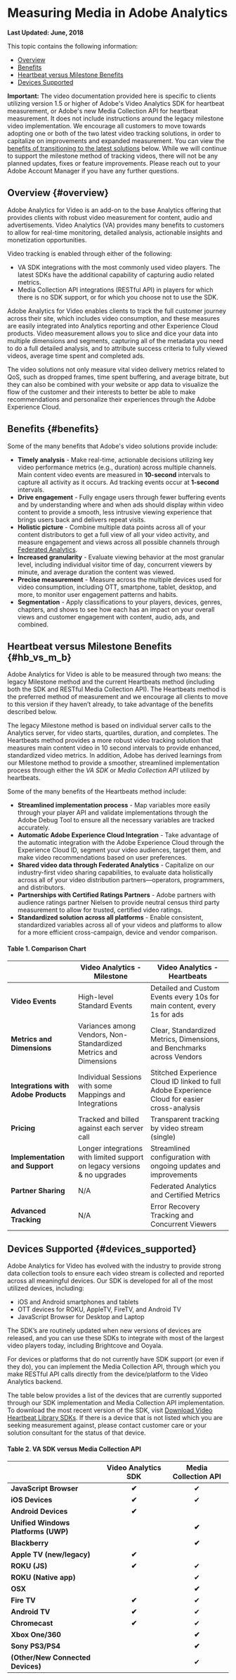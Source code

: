 # Measuring Media in Adobe Analytics

**Last Updated: June, 2018**

This topic contains the following information:

* [Overview](./#overview)
* [Benefits](./#benefits)
* [Heartbeat versus Milestone Benefits](./#hb_vs_m_b)
* [Devices Supported](./#devices_supported)

**Important:** The video documentation provided here is specific to clients utilizing 
version 1.5 or higher of Adobe's Video Analytics SDK for heartbeat measurement, or 
Adobe's new Media Collection API for heartbeat measurement. It does not include 
instructions around the legacy milestone video implementation. We encourage all 
customers to move towards adopting one or both of the two latest video tracking 
solutions, in order to capitalize on improvements and expanded measurement. You 
can view the [benefits of transitioning to the latest solutions](./) below. While 
we will continue to support the milestone method of tracking videos, there will 
not be any planned updates, fixes or feature improvements. Please reach out to 
your Adobe Account Manager if you have any further questions.

## Overview {#overview}

Adobe Analytics for Video is an add-on to the base Analytics offering that provides 
clients with robust video measurement for content, audio and advertisements. Video 
Analytics (VA) provides many benefits to customers to allow for real-time monitoring, 
detailed analysis, actionable insights and monetization opportunities.

Video tracking is enabled through either of the following:

* VA SDK integrations with the most commonly used video players. The latest SDKs 
  have the additional capability of capturing audio related metrics. 
* Media Collection API integrations (RESTful API) in players for which there 
  is no SDK support, or for which you choose not to use the SDK.

Adobe Analytics for Video enables clients to track the full customer journey across 
their site, which includes video consumption, and these measures are easily 
integrated into Analytics reporting and other Experience Cloud products. Video 
measurement allows you to slice and dice your data into multiple dimensions and 
segments, capturing all of the metadata you need to do a full detailed analysis, 
and to attribute success criteria to fully viewed videos, average time spent and 
completed ads.

The video solutions not only measure vital video delivery metrics related to QoS, 
such as dropped frames, time spent buffering, and average bitrate, but they can 
also be combined with your website or app data to visualize the flow of the 
customer and their interests to better be able to make recommendations and 
personalize their experiences through the Adobe Experience Cloud.

## Benefits {#benefits}

Some of the many benefits that Adobe's video solutions provide include:

* **Timely analysis** - Make real-time, actionable decisions utilizing key video 
  performance metrics (e.g., duration) across multiple channels. Main content 
  video events are measured in **10-second** intervals to capture all activity 
  as it occurs. Ad tracking events occur at **1-second** intervals.
* **Drive engagement** - Fully engage users through fewer buffering events and 
  by understanding where and when ads should display within video content to 
  provide a smooth, less intrusive viewing experience that brings users back 
  and delivers repeat visits. 
* **Holistic picture** - Combine multiple data points across all of your content 
  distributors to get a full view of all your video activity, and measure engagement 
  and views across all possible channels through [Federated Analytics](federated-analytics.md). 
* **Increased granularity** - Evaluate viewing behavior at the most granular level, 
  including individual visitor time of day, concurrent viewers by minute, and 
  average duration the content was viewed. 
* **Precise measurement** - Measure across the multiple devices used for video 
  consumption, including OTT, smartphone, tablet, desktop, and more, to monitor 
  user engagement patterns and habits. 
* **Segmentation** - Apply classifications to your players, devices, genres, 
  chapters, and shows to see how each has an impact on your overall views and 
  customer engagement with content, audio, ads, and combined. 

## Heartbeat versus Milestone Benefits {#hb_vs_m_b}

Adobe Analytics for Video is able to be measured through two means: the legacy 
Milestone method and the current Heartbeats method (including both the SDK and 
RESTful Media Collection API). The Heartbeats method is the preferred method of 
measurement and we encourage all clients to move to this version if they haven’t 
already, to take advantage of the benefits described below.

The legacy Milestone method is based on individual server calls to the Analytics 
server, for video starts, quartiles, duration, and completes. The Heartbeats method 
provides a more robust video tracking solution that measures main content video in 
10 second intervals to provide enhanced, standardized video metrics. In addition, 
Adobe has derived learnings from our Milestone method to provide a smoother, 
streamlined implementation process through either the _VA SDK_ or _Media Collection 
API_ utilized by heartbeats.

Some of the many benefits of the Heartbeats method include:

* **Streamlined implementation process** - Map variables more easily through your 
  player API and validate implementations through the Adobe Debug Tool to ensure 
  all the necessary variables are tracked accurately. 
* **Automatic Adobe Experience Cloud Integration** - Take advantage of the automatic 
  integration with the Adobe Experience Cloud through the Experience Cloud ID, segment 
  your video audiences, target them, and make video recommendations based on user preferences. 
* **Shared video data through Federated Analytics** - Capitalize on our industry-first 
  video sharing capabilities, to evaluate data holistically across all of your video 
  distribution partners—operators, programmers, and distributors. 
* **Partnerships with Certified Ratings Partners** - Adobe partners with audience 
  ratings partner Nielsen to provide neutral census third party measurement to allow 
  for trusted, certified video ratings. 
* **Standardized solution across all platforms** - Enable consistent, standardized 
  variables across all of your videos and platforms to allow for a more efficient 
  cross-campaign, device and vendor comparison. 

#### Table 1. Comparison Chart

|| **Video Analytics - Milestone** | **Video Analytics - Heartbeats** |
| -- | -- | -- | 
| **Video Events** | High-level Standard Events | Detailed and Custom Events every 10s for main content, every 1s for ads |
| **Metrics and Dimensions** | Variances among Vendors, Non-Standardized Metrics and Dimensions | Clear, Standardized Metrics, Dimensions, and Benchmarks across Vendors |
| **Integrations with Adobe Products** | Individual Sessions with some Mappings and Integrations | Stitched Experience Cloud ID linked to full Adobe Experience Cloud for easier cross-analysis |
| **Pricing** | Tracked and billed against each server call | Transparent tracking by video stream (single) |
| **Implementation and Support** | Longer integrations with limited support on legacy versions & no upgrades | Streamlined configuration with ongoing updates and improvements |
| **Partner Sharing** | N/A | Federated Analytics and Certified Metrics |
| **Advanced Tracking** | N/A | Error Recovery Tracking and Concurrent Viewers |

## Devices Supported {#devices_supported}

Adobe Analytics for Video has evolved with the industry to provide strong data 
collection tools to ensure each video stream is collected and reported across 
all meaningful devices. Our SDK is developed for all of the most utilized devices, 
including:

* iOS and Android smartphones and tablets 
* OTT devices for ROKU, AppleTV, FireTV, and Android TV 
* JavaScript Browser for Desktop and Laptop 

The SDK’s are routinely updated when new versions of devices are released, and 
you can use these SDKs to integrate with most of the largest video players today, 
including Brightcove and Ooyala.

For devices or platforms that do not currently have SDK support (or even if they 
do), you can implement the Media Collection API, through which you make RESTful 
API calls directly from the device/platform to the Video Analytics backend.

The table below provides a list of the devices that are currently supported through 
our SDK implementation and Media Collection API implementation. To download the most 
recent version of the SDK, visit [Download Video Heartbeat Library SDKs](implementation/README.md). If there 
is a device that is not listed which you are seeking measurement against, please 
contact customer care or your solution consultant for the status of that device.

#### Table 2. VA SDK versus Media Collection API

|| **Video Analytics SDK** | **Media Collection API** |
| -- | :--: | :--: | 
| **JavaScript Browser** | **✔** | ✔ |
| **iOS Devices** | **✔** | ✔ |
| **Android Devices** | **✔** |  |
| **Unified Windows Platforms (UWP)** |  | **✔** |
| **Blackberry** |  | **✔** |
| **Apple TV (new/legacy)** | **✔** |  |
| **ROKU (JS)** | **✔** | ✔ |
| **ROKU (Native app)** |  | ✔ |
| **OSX** |  | **✔** |
| **Fire TV** | **✔** | ✔ |
| **Android TV** | **✔** | ✔ |
| **Chromecast** | **✔** | ✔ |
| **Xbox One/360** |  | **✔** |
| **Sony PS3/PS4** |  | **✔** |
| **(Other/New Connected Devices)** |  | ✔ |

